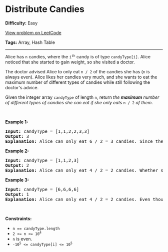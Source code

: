 # Distribute Candies

**Difficulty:** Easy

[View problem on LeetCode](https://leetcode.com/problems/distribute-candies/)

**Tags:** Array, Hash Table

---

<p>Alice has <code>n</code> candies, where the <code>i<sup>th</sup></code> candy is of type <code>candyType[i]</code>. Alice noticed that she started to gain weight, so she visited a doctor.</p>

<p>The doctor advised Alice to only eat <code>n / 2</code> of the candies she has (<code>n</code> is always even). Alice likes her candies very much, and she wants to eat the maximum number of different types of candies while still following the doctor&#39;s advice.</p>

<p>Given the integer array <code>candyType</code> of length <code>n</code>, return <em>the <strong>maximum</strong> number of different types of candies she can eat if she only eats </em><code>n / 2</code><em> of them</em>.</p>

<p>&nbsp;</p>
<p><strong class="example">Example 1:</strong></p>

<pre>
<strong>Input:</strong> candyType = [1,1,2,2,3,3]
<strong>Output:</strong> 3
<strong>Explanation:</strong> Alice can only eat 6 / 2 = 3 candies. Since there are only 3 types, she can eat one of each type.
</pre>

<p><strong class="example">Example 2:</strong></p>

<pre>
<strong>Input:</strong> candyType = [1,1,2,3]
<strong>Output:</strong> 2
<strong>Explanation:</strong> Alice can only eat 4 / 2 = 2 candies. Whether she eats types [1,2], [1,3], or [2,3], she still can only eat 2 different types.
</pre>

<p><strong class="example">Example 3:</strong></p>

<pre>
<strong>Input:</strong> candyType = [6,6,6,6]
<strong>Output:</strong> 1
<strong>Explanation:</strong> Alice can only eat 4 / 2 = 2 candies. Even though she can eat 2 candies, she only has 1 type.
</pre>

<p>&nbsp;</p>
<p><strong>Constraints:</strong></p>

<ul>
	<li><code>n == candyType.length</code></li>
	<li><code>2 &lt;= n &lt;= 10<sup>4</sup></code></li>
	<li><code>n</code>&nbsp;is even.</li>
	<li><code>-10<sup>5</sup> &lt;= candyType[i] &lt;= 10<sup>5</sup></code></li>
</ul>
